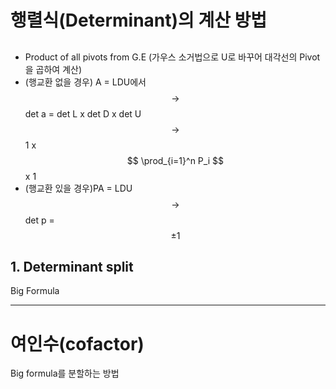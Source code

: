 # 행렬식(Determinant)의 계산 방법


## 
- Product of all pivots from G.E (가우스 소거법으로 U로 바꾸어 대각선의 Pivot을 곱하여 계산)
- (행교환 없을 경우) A = LDU에서 $$\rightarrow$$ det a = det L x det D x det U $$\rightarrow$$ 1 x $$ \prod_{i=1}^n P_i $$ x 1  
- (행교환 있을 경우)PA = LDU $$\rightarrow$$ det p = $$\pm 1 $$
     
    
    
## 1. Determinant split



Big Formula


---

# 여인수(cofactor)
Big formula를 분할하는 방법
